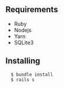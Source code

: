 ## Requirements
* Ruby
* Nodejs
* Yarn
* SQLite3

## Installing
```
  $ bundle install
  $ rails s
```
